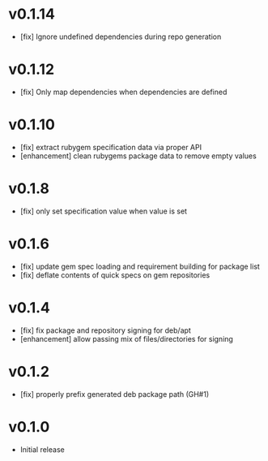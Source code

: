 # v0.1.14
* [fix] Ignore undefined dependencies during repo generation

# v0.1.12
* [fix] Only map dependencies when dependencies are defined

# v0.1.10
* [fix] extract rubygem specification data via proper API
* [enhancement] clean rubygems package data to remove empty values

# v0.1.8
* [fix] only set specification value when value is set

# v0.1.6
* [fix] update gem spec loading and requirement building for package list
* [fix] deflate contents of quick specs on gem repositories

# v0.1.4
* [fix] fix package and repository signing for deb/apt
* [enhancement] allow passing mix of files/directories for signing

# v0.1.2
* [fix] properly prefix generated deb package path (GH#1)

# v0.1.0
* Initial release
